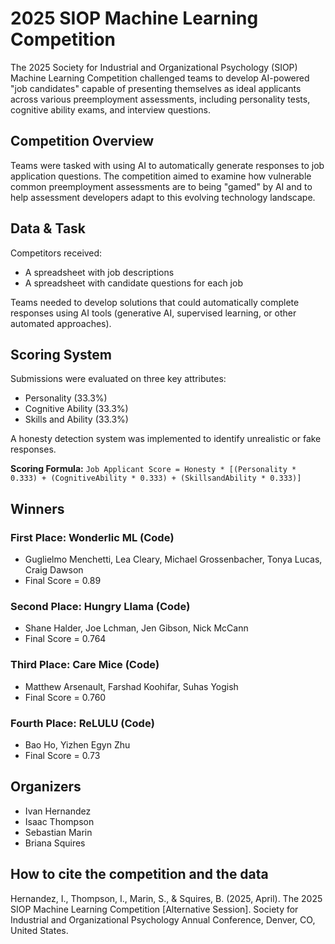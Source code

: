 # 2025 SIOP Machine Learning Competition

The 2025 Society for Industrial and Organizational Psychology (SIOP) Machine Learning Competition challenged teams to develop AI-powered "job candidates" capable of presenting themselves as ideal applicants across various preemployment assessments, including personality tests, cognitive ability exams, and interview questions.

## Competition Overview

Teams were tasked with using AI to automatically generate responses to job application questions. The competition aimed to examine how vulnerable common preemployment assessments are to being "gamed" by AI and to help assessment developers adapt to this evolving technology landscape.

## Data & Task

Competitors received:
- A spreadsheet with job descriptions
- A spreadsheet with candidate questions for each job

Teams needed to develop solutions that could automatically complete responses using AI tools (generative AI, supervised learning, or other automated approaches).

## Scoring System

Submissions were evaluated on three key attributes:
- Personality (33.3%)
- Cognitive Ability (33.3%)
- Skills and Ability (33.3%)

A honesty detection system was implemented to identify unrealistic or fake responses.

**Scoring Formula:**
`Job Applicant Score = Honesty * [(Personality * 0.333) + (CognitiveAbility * 0.333) + (SkillsandAbility * 0.333)]`

## Winners

### First Place: Wonderlic ML (Code)
- Guglielmo Menchetti, Lea Cleary, Michael Grossenbacher, Tonya Lucas, Craig Dawson
- Final Score = 0.89

### Second Place: Hungry Llama (Code)
- Shane Halder, Joe Lchman, Jen Gibson, Nick McCann
- Final Score = 0.764

### Third Place: Care Mice (Code)
- Matthew Arsenault, Farshad Koohifar, Suhas Yogish
- Final Score = 0.760

### Fourth Place: ReLULU (Code)
- Bao Ho, Yizhen Egyn Zhu
- Final Score = 0.73

## Organizers
- Ivan Hernandez
- Isaac Thompson
- Sebastian Marin
- Briana Squires

## How to cite the competition and the data
Hernandez, I., Thompson, I., Marin, S., & Squires, B. (2025, April). The 2025 SIOP Machine Learning Competition [Alternative Session]. Society for Industrial and Organizational Psychology Annual Conference, Denver, CO, United States.
